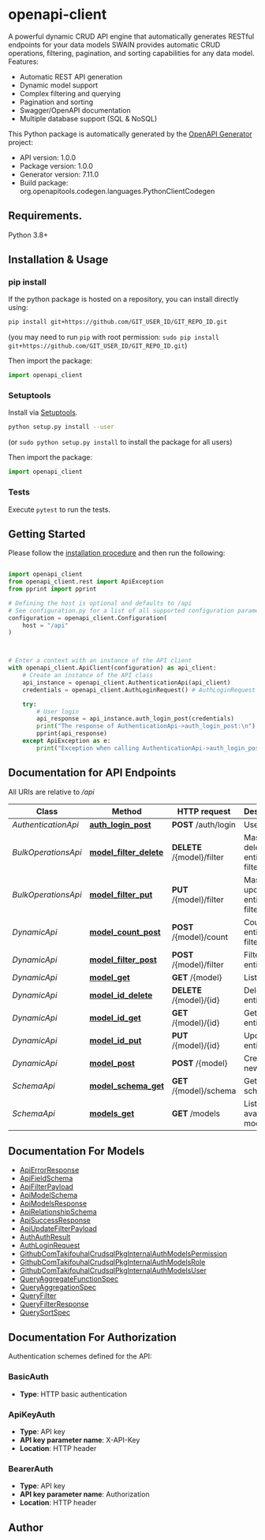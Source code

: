# openapi-client
A powerful dynamic CRUD API engine that automatically generates RESTful endpoints for your data models
SWAIN provides automatic CRUD operations, filtering, pagination, and sorting capabilities for any data model.
Features:
- Automatic REST API generation
- Dynamic model support
- Complex filtering and querying
- Pagination and sorting
- Swagger/OpenAPI documentation
- Multiple database support (SQL & NoSQL)

This Python package is automatically generated by the [OpenAPI Generator](https://openapi-generator.tech) project:

- API version: 1.0.0
- Package version: 1.0.0
- Generator version: 7.11.0
- Build package: org.openapitools.codegen.languages.PythonClientCodegen

## Requirements.

Python 3.8+

## Installation & Usage
### pip install

If the python package is hosted on a repository, you can install directly using:

```sh
pip install git+https://github.com/GIT_USER_ID/GIT_REPO_ID.git
```
(you may need to run `pip` with root permission: `sudo pip install git+https://github.com/GIT_USER_ID/GIT_REPO_ID.git`)

Then import the package:
```python
import openapi_client
```

### Setuptools

Install via [Setuptools](http://pypi.python.org/pypi/setuptools).

```sh
python setup.py install --user
```
(or `sudo python setup.py install` to install the package for all users)

Then import the package:
```python
import openapi_client
```

### Tests

Execute `pytest` to run the tests.

## Getting Started

Please follow the [installation procedure](#installation--usage) and then run the following:

```python

import openapi_client
from openapi_client.rest import ApiException
from pprint import pprint

# Defining the host is optional and defaults to /api
# See configuration.py for a list of all supported configuration parameters.
configuration = openapi_client.Configuration(
    host = "/api"
)



# Enter a context with an instance of the API client
with openapi_client.ApiClient(configuration) as api_client:
    # Create an instance of the API class
    api_instance = openapi_client.AuthenticationApi(api_client)
    credentials = openapi_client.AuthLoginRequest() # AuthLoginRequest | Login credentials

    try:
        # User login
        api_response = api_instance.auth_login_post(credentials)
        print("The response of AuthenticationApi->auth_login_post:\n")
        pprint(api_response)
    except ApiException as e:
        print("Exception when calling AuthenticationApi->auth_login_post: %s\n" % e)

```

## Documentation for API Endpoints

All URIs are relative to */api*

Class | Method | HTTP request | Description
------------ | ------------- | ------------- | -------------
*AuthenticationApi* | [**auth_login_post**](docs/AuthenticationApi.md#auth_login_post) | **POST** /auth/login | User login
*BulkOperationsApi* | [**model_filter_delete**](docs/BulkOperationsApi.md#model_filter_delete) | **DELETE** /{model}/filter | Mass delete entities by filter
*BulkOperationsApi* | [**model_filter_put**](docs/BulkOperationsApi.md#model_filter_put) | **PUT** /{model}/filter | Mass update entities by filter
*DynamicApi* | [**model_count_post**](docs/DynamicApi.md#model_count_post) | **POST** /{model}/count | Count entities by filter
*DynamicApi* | [**model_filter_post**](docs/DynamicApi.md#model_filter_post) | **POST** /{model}/filter | Filter entities
*DynamicApi* | [**model_get**](docs/DynamicApi.md#model_get) | **GET** /{model} | List entities
*DynamicApi* | [**model_id_delete**](docs/DynamicApi.md#model_id_delete) | **DELETE** /{model}/{id} | Delete an entity
*DynamicApi* | [**model_id_get**](docs/DynamicApi.md#model_id_get) | **GET** /{model}/{id} | Get an entity by ID
*DynamicApi* | [**model_id_put**](docs/DynamicApi.md#model_id_put) | **PUT** /{model}/{id} | Update an entity
*DynamicApi* | [**model_post**](docs/DynamicApi.md#model_post) | **POST** /{model} | Create a new entity
*SchemaApi* | [**model_schema_get**](docs/SchemaApi.md#model_schema_get) | **GET** /{model}/schema | Get model schema
*SchemaApi* | [**models_get**](docs/SchemaApi.md#models_get) | **GET** /models | List all available models


## Documentation For Models

 - [ApiErrorResponse](docs/ApiErrorResponse.md)
 - [ApiFieldSchema](docs/ApiFieldSchema.md)
 - [ApiFilterPayload](docs/ApiFilterPayload.md)
 - [ApiModelSchema](docs/ApiModelSchema.md)
 - [ApiModelsResponse](docs/ApiModelsResponse.md)
 - [ApiRelationshipSchema](docs/ApiRelationshipSchema.md)
 - [ApiSuccessResponse](docs/ApiSuccessResponse.md)
 - [ApiUpdateFilterPayload](docs/ApiUpdateFilterPayload.md)
 - [AuthAuthResult](docs/AuthAuthResult.md)
 - [AuthLoginRequest](docs/AuthLoginRequest.md)
 - [GithubComTakifouhalCrudsqlPkgInternalAuthModelsPermission](docs/GithubComTakifouhalCrudsqlPkgInternalAuthModelsPermission.md)
 - [GithubComTakifouhalCrudsqlPkgInternalAuthModelsRole](docs/GithubComTakifouhalCrudsqlPkgInternalAuthModelsRole.md)
 - [GithubComTakifouhalCrudsqlPkgInternalAuthModelsUser](docs/GithubComTakifouhalCrudsqlPkgInternalAuthModelsUser.md)
 - [QueryAggregateFunctionSpec](docs/QueryAggregateFunctionSpec.md)
 - [QueryAggregationSpec](docs/QueryAggregationSpec.md)
 - [QueryFilter](docs/QueryFilter.md)
 - [QueryFilterResponse](docs/QueryFilterResponse.md)
 - [QuerySortSpec](docs/QuerySortSpec.md)


<a id="documentation-for-authorization"></a>
## Documentation For Authorization


Authentication schemes defined for the API:
<a id="BasicAuth"></a>
### BasicAuth

- **Type**: HTTP basic authentication

<a id="ApiKeyAuth"></a>
### ApiKeyAuth

- **Type**: API key
- **API key parameter name**: X-API-Key
- **Location**: HTTP header

<a id="BearerAuth"></a>
### BearerAuth

- **Type**: API key
- **API key parameter name**: Authorization
- **Location**: HTTP header


## Author




